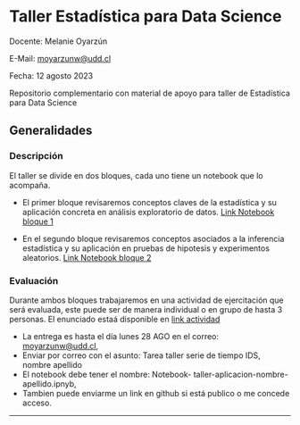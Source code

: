 # Taller Estadística para Data Science

Docente: Melanie Oyarzún

E-Mail: moyarzunw@udd.cl

Fecha: 12 agosto 2023

Repositorio complementario con material de apoyo para taller de Estadística para Data Science

## Generalidades

### Descripción
El taller se divide en dos bloques, cada uno tiene un notebook que lo acompaña.

- El primer bloque revisaremos conceptos claves de la estadística y su aplicación concreta en análisis exploratorio de datos. [ Link Notebook bloque 1](https://github.com/melanieoyarzun/taller_estadisticaDS/blob/main/actividad_tallerSTATSIDS.ipynb)

- En el segundo bloque revisaremos conceptos asociados a la inferencia estadística y su aplicación en pruebas de hipotesis y experimentos aleatorios.
[ Link Notebook bloque 2](https://github.com/melanieoyarzun/taller_estadisticaDS/blob/main/bloque2-tallerSTATSIDS_inferencia.ipynb)

### Evaluación

Durante ambos bloques trabajaremos en una actividad de ejercitación que será evaluada, este puede ser de manera individual o en grupo de hasta 3 personas.  El enunciado estaá disponible en [link actividad](https://github.com/melanieoyarzun/taller_estadisticaDS/blob/main/actividad_tallerSTATSIDS.ipynb)

- La entrega es hasta el día lunes 28 AGO en el correo: moyarzunw@udd.cl,
- Enviar por correo con el asunto: Tarea taller serie de tiempo IDS, nombre apellido
- El notebook debe tener el nombre: Notebook- taller-aplicacion-nombre-apellido.ipnyb,
- Tambien puede enviarme un link en github si está publico o me concede acceso.

---

